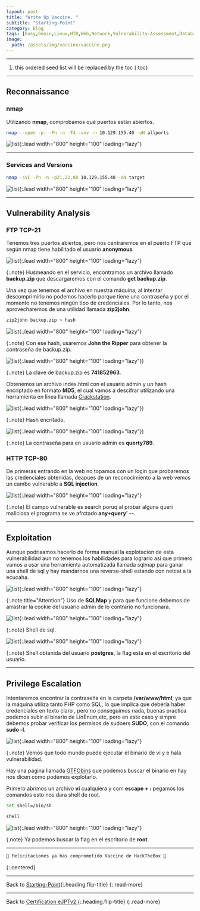 ```yaml
---
layout: post
title: "Write Up Vaccine. "
subtitle: "Starting-Point"
category: Blog
tags: [Easy,Genin,Linux,HTB,Web,Network,Vulnerability-Assessment,Database,Injection,Custom-Applications,Protocols,Source-Code-Analysis,Apache,PostgreSQL,FTP,PHP,Reconnaissance,Password-Cracking,SUDO,SQLi,RCE,Clear-Text-Credentials,Anonymous_Guest-Access,eJPTv2]
image:
  path: /assets/img/vaccine/vaccine.png
---
```


***

<!--more-->

1. this ordered seed list will be replaced by the toc
{:toc}

***

## Reconnaissance

### nmap

Utilizando **nmap**, comprobamos qué puertos están abiertos.

```bash
nmap --open -p- -Pn -n -T4 -vvv -n 10.129.155.40 -oN allports
```

![list](/assets/img/vaccine/nmap.png){:.lead width="800" height="100" loading="lazy"}

***

### Services and Versions

```bash
nmap -sVC -Pn -n -p21,22,80 10.129.155.40 -oN target
```

![list](/assets/img/vaccine/service.png){:.lead width="800" height="100" loading="lazy"}


***

## Vulnerability Analysis 

### FTP TCP-21

Tenemos tres puertos abiertos, pero nos centraremos en el puerto FTP que según nmap tiene habilitado el usuario **anonymous**.

![list](/assets/img/vaccine/ftp.png){:.lead width="800" height="100" loading="lazy"}


{:.note}
Husmeando en el servicio, encontramos un archivo llamado **backup.zip** que descargaremos con el comando **get backup.zip**.


Una vez que tenemos el archivo en nuestra máquina, al intentar descomprimirlo no podemos hacerlo porque tiene una contraseña y por el momento no tenemos ningún tipo de credenciales. Por lo tanto, nos aprovecharemos de una utilidad llamada **zip2john**.


```bash
zip2john backup.zip > hash
```


![list](/assets/img/vaccine/john.png){:.lead width="800" height="100" loading="lazy"}


{:.note}
Con ese hash, usaremos **John the Ripper** para obtener la contraseña de backup.zip.


![list](/assets/img/vaccine/pass.png){:.lead width="800" height="100" loading="lazy"})


{:.note}
La clave de backup.zip es **741852963**.


Obtenemos un archivo index.html con el usuario admin y un hash encriptado en formato **MD5**, el cual vamos a descifrar utilizando una herramienta en línea llamada [Crackstation].

[Crackstation]: https://crackstation.net/


![list](/assets/img/vaccine/2023-06-18_21-52.png){:.lead width="800" height="100" loading="lazy"})


{:.note}
Hash encritado.


![list](/assets/img/vaccine/online.png){:.lead width="800" height="100" loading="lazy"})


{:.note}
La contraseña para en usuario admin es **querty789**.


### HTTP TCP-80

De primeras entrando en la web no topamos con un login que probaremos las credenciales  obtenidas, deapues de un reconocimiento a la web vemos un cambo vulnerable a **SQL injection**.


![list](/assets/img/vaccine/web2.png){:.lead width="800" height="100" loading="lazy"}


{:.note}
El campo vulnerable es search poruq al probar alguna queri maliciosa el programa se ve afrctado **any+query' --**.


***

## Exploitation

Aunque podriaamos hacerlo de forma manual la explotacion de esta vulnerabilidad aun no tenemos los habilidades para lograrlo asi que primero vamos a usar una herramienta automatizada llamada sqlmap para ganar una shell de sql y hay mandarnos una reverse-shell estando con netcat a la ecucaha.


![list](/assets/img/vaccine/sqlmap.png){:.lead width="800" height="100" loading="lazy"}


{:.note title="Attention"}
Uso de **SQLMap** y para que funcione debemos de arrastrar la cookie del usuario admin de lo contrario no funcionara.


![list](/assets/img/vaccine/os-shell.png){:.lead width="800" height="100" loading="lazy"}


{:.note}
Shell de sql.


![list](/assets/img/vaccine/she%C3%B1%C3%B1.png){:.lead width="800" height="100" loading="lazy"}


{:.note}
Shell obtenida del usuario **postgres**, la flag esta en el escritorio del usuario.


***

## Privilege Escalation

Intentaremos encontrar la contraseña en la carpeta **/var/www/html**, ya que la máquina utiliza tanto PHP como SQL, lo que implica que debería haber credenciales en texto claro , pero no conseguimos nada, buenas practica podemos subir el binario de LinEnum,etc, pero en este caso y simpre debemos probar verificar los permisos de sudoers **SUDO**, con el comando **sudo -l**.


![list](/assets/img/vaccine/sudo.png){:.lead width="800" height="100" loading="lazy"}


{:.note}
Vemos que todo mundo puede ejecutar el binario de vi y e hala vulnerabilidad.


Hay una pagina llamada [GTFObins] que podemos buscar el binario en hay nos dicen como podemos explotarlo.

[GTFObins]: https://gtfobins.github.io/gtfobins/vi/


Primero abrimos un archivo **vi** cualquiera y com **escape + :** pegamos los comandos esto nos dara shell de root.


```bash
set shell=/bin/sh
```


```bash
shell
```


![list](/assets/img/vaccine/sh.png){:.lead width="800" height="100" loading="lazy"}


{.note}
Ya podemos buscar la flag en el escritorio de **root**.


***

```bash
🎉 Felicitaciones ya has comprometido Vaccine de HackTheBox 🎉
```
{:.centered}

***

Back to [Starting-Point](2023-02-02-Starting-Point.md){:.heading.flip-title}
{:.read-more}

***
Back to [Certification eJPTv2 ](2023-06-02-Road-to-eJPTv2.md){:.heading.flip-title}
{:.read-more}